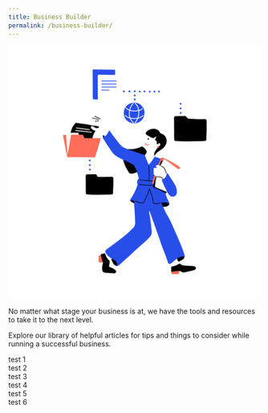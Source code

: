 ```yaml
---
title: Business Builder
permalink: /business-builder/
---
```

![Business Builder](/images/icons/Database-01.png)

No matter what stage your business is at, we have the tools and resources to take it to the next level.

Explore our library of helpful articles for tips and things to consider while running a successful business.

<div class ="row is-multiline">
    <div class="one-third-column">
						test 1
    </div>
    <div class="one-third-column">
						test 2
    </div>
    <div class="one-third-column">
						test 3
    </div>
    <div class="one-third-column">
						test 4
    </div>
    <div class="one-third-column">
						test 5
    </div>
    <div class="one-third-column">
						test 6
    </div>
</div>